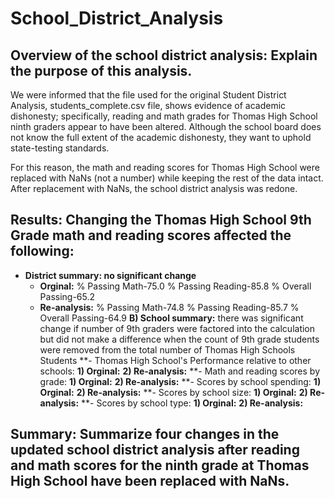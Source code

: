 # School_District_Analysis
## Overview of the school district analysis: Explain the purpose of this analysis.
We were informed that the file used for the original Student District Analysis, students_complete.csv file, shows evidence of academic dishonesty; specifically, reading and math grades for Thomas High School ninth graders appear to have been altered. Although the school board does not know the full extent of the academic dishonesty, they want to uphold state-testing standards.

For this reason, the math and reading scores for Thomas High School were replaced with NaNs (not a number) while keeping the rest of the data intact. After replacement with NaNs, the school district analysis was redone.  

## Results: Changing the Thomas High School 9th Grade math and reading scores affected the following:
- **District summary: no significant change**
  -  **Orginal:**
       % Passing Math-75.0	% Passing Reading-85.8 % Overall Passing-65.2
  -  **Re-analysis:**
       % Passing Math-74.8	% Passing Reading-85.7 % Overall Passing-64.9
**B) School summary:** there was significant change if number of 9th graders were factored into the calculation but did not      make a difference when the count of 9th grade students were removed from the total number of Thomas High Schools Students
**- Thomas High School's Performance relative to other schools:
  **1) Orginal:** 
  **2) Re-analysis:**
**- Math and reading scores by grade:
  **1) Orginal:** 
  **2) Re-analysis:**
**- Scores by school spending:
  **1) Orginal:** 
  **2) Re-analysis:**
**- Scores by school size:
  **1) Orginal:** 
  **2) Re-analysis:**
**- Scores by school type:
  **1) Orginal:** 
  **2) Re-analysis:**

## Summary: Summarize four changes in the updated school district analysis after reading and math scores for the ninth grade at Thomas High School have been replaced with NaNs.
